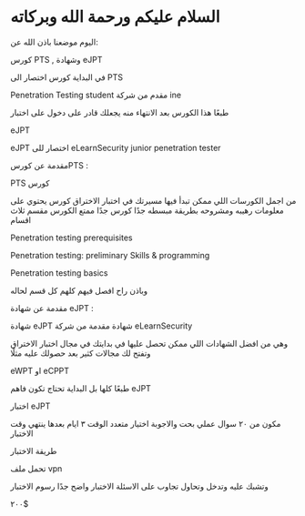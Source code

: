 # السلام عليكم ورحمة الله وبركاته  
اليوم موضعنا باذن الله عن:


كورس PTS , وشهادة eJPT


في البداية كورس اختصار الى  PTS


  Penetration Testing student مقدم من شركة ine
 
 
طبعًا هذا الكورس بعد الانتهاء منه يجعلك قادر على دخول على اختبار
 
 
 eJPT 
 
 eJPT اختصار للى eLearnSecurity junior penetration tester 

مقدمة عن كورسPTS :

PTS كورس 


من اجمل الكورسات اللي ممكن تبدأ فيها مسيرتك في اختبار الاختراق كورس يحتوي على معلومات رهيبه ومشروحه بطريقة مبسطه جدًا 
كورس جدًا ممتع 
الكورس مقسم ثلاث اقسام 


Penetration testing prerequisites

Penetration testing: preliminary Skills & programming

Penetration testing basics 

وباذن راح افصل فيهم كلهم كل قسم لحاله 

مقدمة عن شهادة eJPT :


شهادة 
eJPT شهادة مقدمة من شركة eLearnSecurity


وهي من افضل الشهادات اللي ممكن تحصل عليها في بدايتك في مجال اختبار الاختراق 
وتفتح لك مجالات كثير بعد حصولك عليه مثلًا 
 
 
 eWPT او eCPPT
 
 
طبعًا كلها بل البداية تحتاج تكون فاهم
 eJPT 
 
 
اختبار eJPT


مكون من ٢٠ سوال عملي بحت 
والاجوبة اختيار متعدد 
 الوقت ٣ ايام بعدها ينتهي وقت الاختبار 
 
 طريقة الاختبار
 
 
 تحمل ملف vpn
 
وتشبك عليه وتدخل وتحاول تجاوب على الاسئلة الاختبار واضح جدًا 
رسوم الاختبار
 
 ٢٠٠$
